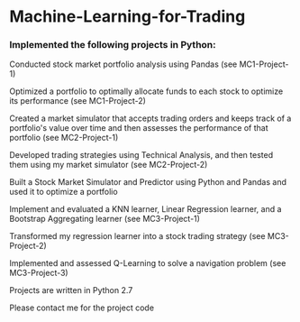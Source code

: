 # Machine-Learning-for-Trading

### Implemented the following projects in Python:

Conducted stock market portfolio analysis using Pandas (see MC1-Project-1)

Optimized a portfolio to optimally allocate funds to each stock to optimize its performance (see MC1-Project-2)

Created a market simulator that accepts trading orders and keeps track of a portfolio's value over time and then assesses the performance of that portfolio  (see MC2-Project-1)

Developed trading strategies using Technical Analysis, and then tested them using my market simulator (see MC2-Project-2)

Built a Stock Market Simulator and Predictor using Python and Pandas and used it to optimize a portfolio

Implement and evaluated a KNN learner, Linear Regression learner, and a Bootstrap Aggregating learner (see MC3-Project-1)

Transformed my regression learner into a stock trading strategy (see MC3-Project-2)

Implemented and assessed Q-Learning to solve a navigation problem (see MC3-Project-3)

Projects are written in Python 2.7

Please contact me for the project code


